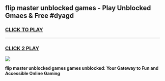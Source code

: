 
## flip master unblocked games - Play Unblocked Gmaes & Free #dyagd
<h3>
<a href="https://premium.freeplayer.one?title=flip_master_unblocked_games&ref=03M">CLICK TO PLAY</a></h3>
<hr>

<h3>
<a href="https://premium.freeplayer.one?title=flip_master_unblocked_games&ref=03M">CLICK 2 PLAY</a>
  
</h3>

<a href="https://premium.freeplayer.one?title=flip_master_unblocked_games&ref=03M"><img src="https://clearcache.store/games.png"></a>


**flip master unblocked games games unblocked: Your Gateway to Fun and Accessible Online Gaming**

